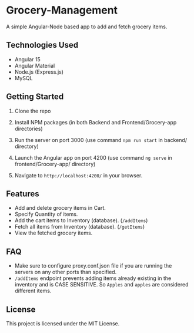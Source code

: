 # Grocery-Management

A simple Angular-Node based app to add and fetch grocery items.

## Technologies Used

- Angular 15
- Angular Material
- Node.js (Express.js)
- MySQL

## Getting Started

1. Clone the repo

2. Install NPM packages (in both Backend and Frontend/Grocery-app directories)

3. Run the server on port 3000 (use command `npm run start` in backend/ directory)

4. Launch the Angular app on port 4200 (use command `ng serve` in frontend/Grocery-app/ directory)

5. Navigate to `http://localhost:4200/` in your browser.

## Features

- Add and delete grocery items in Cart.
- Specify Quantity of items.
- Add the cart items to Inventory (database). (`/addItems`)
- Fetch all items from Inventory (database). (`/getItems`)
- View the fetched grocery items.  

## FAQ

- Make sure to configure proxy.conf.json file if you are running the servers on any other ports than specified.
- `/addItems` endpoint prevents adding items already existing in the inventory and is CASE SENSITIVE. So `Apples` and `apples` are considered different items.


## License

This project is licensed under the MIT License.
